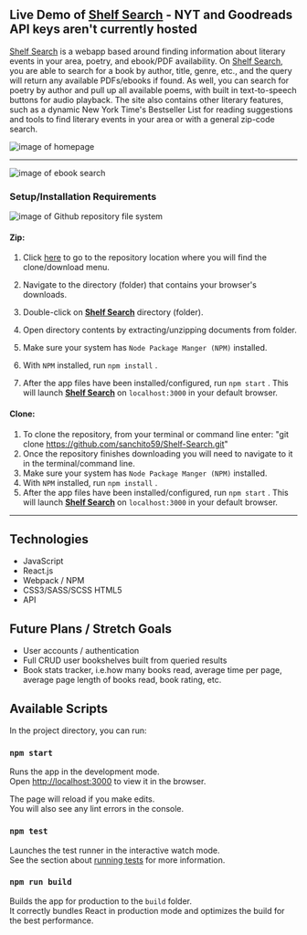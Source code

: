 ## Live Demo of [Shelf Search](https://romantic-colden-e9cd5b.netlify.com/) - **NYT and Goodreads API keys aren't currently hosted**

[Shelf Search](https://romantic-colden-e9cd5b.netlify.com/) is a webapp based around finding information about literary events in your area, poetry, and ebook/PDF availability. On [Shelf Search](https://romantic-colden-e9cd5b.netlify.com/), you are able to search for a book by author, title, genre, etc., and the query will return any available PDFs/ebooks if found. As well, you can search for poetry by author and pull up all available poems, with built in text-to-speech buttons for audio playback. The site also contains other literary features, such as a dynamic New York Time's Bestseller List for reading suggestions and tools to find literary events in your area or with a general zip-code search.

![image of homepage](https://i.imgur.com/S8gyMj9.png, "read")

 - - -

![image of ebook search](https://i.imgur.com/QSZ15Ea.png, "read")

### Setup/Installation Requirements

![image of Github repository file system](https://i.imgur.com/UStodOA.jpg "read")

#### Zip:

1. Click [here](https://github.com/sanchito59/Shelf-Search.git) to go to the repository location where you will find the clone/download menu.

 2. Navigate to the directory (folder) that contains your browser's downloads.
 3. Double-click on **[Shelf Search](https://github.com/sanchito59/Shelf-Search.git)** directory (folder).
 4. Open directory contents by extracting/unzipping documents from folder.
 3. Make sure your system has `Node Package Manger (NPM)` installed.
 4. With `NPM` installed, run `npm install` .
 5. After the app files have been installed/configured, run `npm start` . This will launch **[Shelf Search](https://romantic-colden-e9cd5b.netlify.com/)** on `localhost:3000` in your default browser.

#### Clone:

 1. To clone the repository, from your terminal or command line enter: "git clone https://github.com/sanchito59/Shelf-Search.git"
 2. Once the repository finishes downloading you will need to navigate to it in the terminal/command line.
 3. Make sure your system has `Node Package Manger (NPM)` installed.
 4. With `NPM` installed, run `npm install` .
 5. After the app files have been installed/configured, run `npm start` . This will launch **[Shelf Search](https://romantic-colden-e9cd5b.netlify.com/)** on `localhost:3000` in your default browser.

 - - -

## Technologies 

* JavaScript
* React.js
* Webpack / NPM
* CSS3/SASS/SCSS HTML5
* API

## Future Plans / Stretch Goals

* User accounts / authentication
* Full CRUD user bookshelves built from queried results
* Book stats tracker, i.e.how many books read, average time per page, average page length of books read, book rating, etc.

## Available Scripts

In the project directory, you can run:

### `npm start` 

Runs the app in the development mode.<br />
Open [http://localhost:3000](http://localhost:3000) to view it in the browser.

The page will reload if you make edits.<br />
You will also see any lint errors in the console.

### `npm test` 

Launches the test runner in the interactive watch mode.<br />
See the section about [running tests](https://facebook.github.io/create-react-app/docs/running-tests) for more information.

### `npm run build` 

Builds the app for production to the `build` folder.<br />
It correctly bundles React in production mode and optimizes the build for the best performance.

